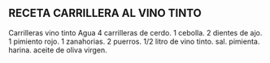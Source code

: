 RECETA CARRILLERA AL VINO TINTO
-------------------------------
Carrilleras
vino tinto
Agua
4 carrilleras de cerdo. 
1 cebolla. 
2 dientes de ajo.
 1 pimiento rojo. 
1 zanahorias. 
2 puerros. 
1/2 litro de vino tinto. sal. pimienta. harina. aceite de oliva virgen.